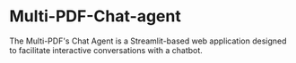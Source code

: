 # Multi-PDF-Chat-agent
The Multi-PDF's Chat Agent is a Streamlit-based web application designed to facilitate interactive conversations with a chatbot. 
